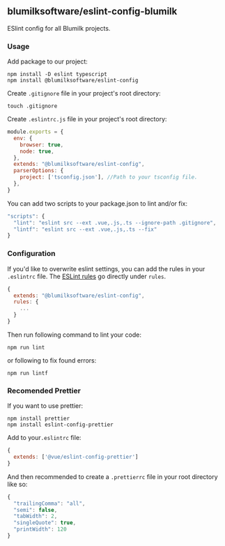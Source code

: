 ## blumilksoftware/eslint-config-blumilk
ESlint config for all Blumilk projects.

### Usage
Add package to our project:
```shell
npm install -D eslint typescript
npm install @blumilksoftware/eslint-config
```

Create `.gitignore` file in your project's root directory:
```shell
touch .gitignore
```

Create `.eslintrc.js` file in your project's root directory:
```js
module.exports = {
  env: {
    browser: true,
    node: true,
  },
  extends: "@blumilksoftware/eslint-config",
  parserOptions: {
    project: ['tsconfig.json'], //Path to your tsconfig file. 
  },
}
```

You can add two scripts to your package.json to lint and/or fix:
```js
"scripts": {
  "lint": "eslint src --ext .vue,.js,.ts --ignore-path .gitignore",
  "lintf": "eslint src --ext .vue,.js,.ts --fix"
}
```

### Configuration
If you'd like to overwrite eslint settings, you can add the rules in your `.eslintrc` file. The [ESLint rules](https://eslint.org/docs/rules/) go directly under `rules`.

```js
{
  extends: "@blumilksoftware/eslint-config",
  rules: {
    ...
  }
}
```

Then run following command to lint your code:
```shell
npm run lint
```

or following to fix found errors:
```shell
npm run lintf
```

### Recomended Prettier
If you want to use prettier:
```shell
npm install prettier
npm install eslint-config-prettier
```

Add to your`.eslintrc` file:
```js
{
  extends: ['@vue/eslint-config-prettier']
}
```

And then recommended to create a `.prettierrc` file in your root directory like so:
```js
{
  "trailingComma": "all",
  "semi": false,
  "tabWidth": 2,
  "singleQuote": true,
  "printWidth": 120
}
```
